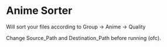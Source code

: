 # Anime Sorter
Will sort your files according to Group -> Anime -> Quality

Change Source_Path and Destination_Path before running (ofc).
